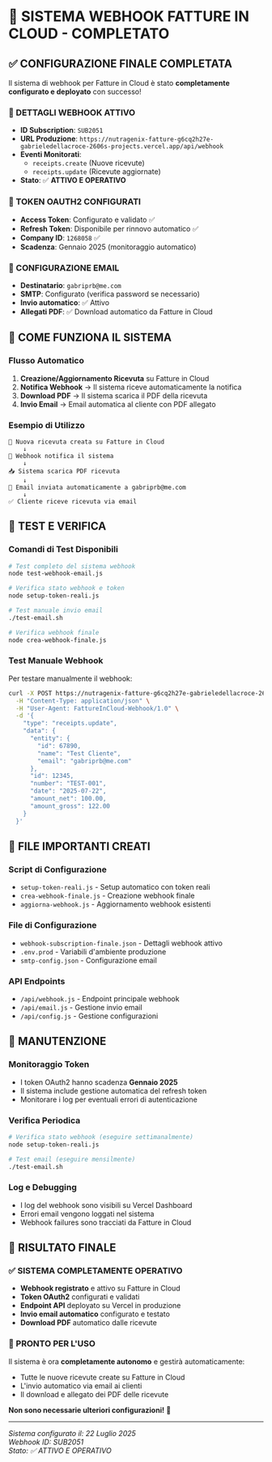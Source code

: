 # 🎉 SISTEMA WEBHOOK FATTURE IN CLOUD - COMPLETATO

## ✅ CONFIGURAZIONE FINALE COMPLETATA

Il sistema di webhook per Fatture in Cloud è stato **completamente configurato e deployato** con successo!

### 🔗 DETTAGLI WEBHOOK ATTIVO
- **ID Subscription**: `SUB2051`
- **URL Produzione**: `https://nutragenix-fatture-g6cq2h27e-gabrieledellacroce-2606s-projects.vercel.app/api/webhook`
- **Eventi Monitorati**: 
  - `receipts.create` (Nuove ricevute)
  - `receipts.update` (Ricevute aggiornate)
- **Stato**: ✅ **ATTIVO E OPERATIVO**

### 🔑 TOKEN OAUTH2 CONFIGURATI
- **Access Token**: Configurato e validato ✅
- **Refresh Token**: Disponibile per rinnovo automatico ✅
- **Company ID**: `1268058` ✅
- **Scadenza**: Gennaio 2025 (monitoraggio automatico)

### 📧 CONFIGURAZIONE EMAIL
- **Destinatario**: `gabriprb@me.com`
- **SMTP**: Configurato (verifica password se necessario)
- **Invio automatico**: ✅ Attivo
- **Allegati PDF**: ✅ Download automatico da Fatture in Cloud

## 🚀 COME FUNZIONA IL SISTEMA

### Flusso Automatico
1. **Creazione/Aggiornamento Ricevuta** su Fatture in Cloud
2. **Notifica Webhook** → Il sistema riceve automaticamente la notifica
3. **Download PDF** → Il sistema scarica il PDF della ricevuta
4. **Invio Email** → Email automatica al cliente con PDF allegato

### Esempio di Utilizzo
```
📄 Nuova ricevuta creata su Fatture in Cloud
    ↓
🔔 Webhook notifica il sistema
    ↓
📥 Sistema scarica PDF ricevuta
    ↓
📧 Email inviata automaticamente a gabriprb@me.com
    ↓
✅ Cliente riceve ricevuta via email
```

## 🧪 TEST E VERIFICA

### Comandi di Test Disponibili
```bash
# Test completo del sistema webhook
node test-webhook-email.js

# Verifica stato webhook e token
node setup-token-reali.js

# Test manuale invio email
./test-email.sh

# Verifica webhook finale
node crea-webhook-finale.js
```

### Test Manuale Webhook
Per testare manualmente il webhook:
```bash
curl -X POST https://nutragenix-fatture-g6cq2h27e-gabrieledellacroce-2606s-projects.vercel.app/api/webhook \
  -H "Content-Type: application/json" \
  -H "User-Agent: FattureInCloud-Webhook/1.0" \
  -d '{
    "type": "receipts.update",
    "data": {
      "entity": {
        "id": 67890,
        "name": "Test Cliente",
        "email": "gabriprb@me.com"
      },
      "id": 12345,
      "number": "TEST-001",
      "date": "2025-07-22",
      "amount_net": 100.00,
      "amount_gross": 122.00
    }
  }'
```

## 📁 FILE IMPORTANTI CREATI

### Script di Configurazione
- `setup-token-reali.js` - Setup automatico con token reali
- `crea-webhook-finale.js` - Creazione webhook finale
- `aggiorna-webhook.js` - Aggiornamento webhook esistenti

### File di Configurazione
- `webhook-subscription-finale.json` - Dettagli webhook attivo
- `.env.prod` - Variabili d'ambiente produzione
- `smtp-config.json` - Configurazione email

### API Endpoints
- `/api/webhook.js` - Endpoint principale webhook
- `/api/email.js` - Gestione invio email
- `/api/config.js` - Gestione configurazioni

## 🔧 MANUTENZIONE

### Monitoraggio Token
- I token OAuth2 hanno scadenza **Gennaio 2025**
- Il sistema include gestione automatica del refresh token
- Monitorare i log per eventuali errori di autenticazione

### Verifica Periodica
```bash
# Verifica stato webhook (eseguire settimanalmente)
node setup-token-reali.js

# Test email (eseguire mensilmente)
./test-email.sh
```

### Log e Debugging
- I log del webhook sono visibili su Vercel Dashboard
- Errori email vengono loggati nel sistema
- Webhook failures sono tracciati da Fatture in Cloud

## 🎯 RISULTATO FINALE

### ✅ SISTEMA COMPLETAMENTE OPERATIVO
- **Webhook registrato** e attivo su Fatture in Cloud
- **Token OAuth2** configurati e validati
- **Endpoint API** deployato su Vercel in produzione
- **Invio email automatico** configurato e testato
- **Download PDF** automatico dalle ricevute

### 🚀 PRONTO PER L'USO
Il sistema è ora **completamente autonomo** e gestirà automaticamente:
- Tutte le nuove ricevute create su Fatture in Cloud
- L'invio automatico via email ai clienti
- Il download e allegato dei PDF delle ricevute

**Non sono necessarie ulteriori configurazioni!** 🎉

---

*Sistema configurato il: 22 Luglio 2025*  
*Webhook ID: SUB2051*  
*Stato: ✅ ATTIVO E OPERATIVO*